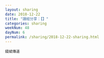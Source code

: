 ```yaml
---
layout: sharing
date: 2018-12-22
title: "讀經分享：【】"
categories: sharing
weekNum: 48
dayNum: 6
permalink: /sharing/2018-12-22-sharing.html
---
```



`錢斌傳道`

